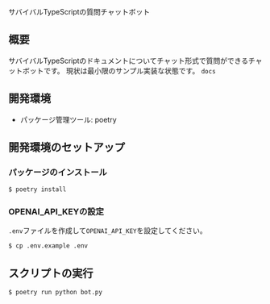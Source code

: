 サバイバルTypeScriptの質問チャットボット

## 概要
サバイバルTypeScriptのドキュメントについてチャット形式で質問ができるチャットボットです。
現状は最小限のサンプル実装な状態です。
`docs`

## 開発環境
- パッケージ管理ツール: poetry

## 開発環境のセットアップ

### パッケージのインストール
```sh
$ poetry install
```

### OPENAI_API_KEYの設定
`.env`ファイルを作成して`OPENAI_API_KEY`を設定してください。

```sh
$ cp .env.example .env
```

## スクリプトの実行
```sh
$ poetry run python bot.py
```
